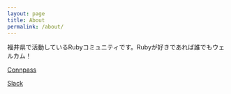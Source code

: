 ```yaml
---
layout: page
title: About
permalink: /about/
---
```


福井県で活動しているRubyコミュニティです。Rubyが好きであれば誰でもウェルカム！

[Connpass](http://fukuirb.connpass.com)

[Slack](https://join.slack.com/t/fukuirb/shared_invite/zt-1seay7d9e-uLGoRL4EKhtb94Bm3hlNyA)
